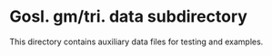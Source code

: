 # Gosl. gm/tri. data subdirectory

This directory contains auxiliary data files for testing and examples.
